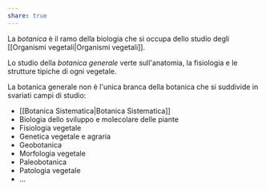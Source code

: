 ```yaml
---
share: true
---
```

La *botanica* è il ramo della biologia che si occupa dello studio degli [[Organismi vegetali|Organismi vegetali]].

Lo studio della *botanica generale* verte sull'anatomia, la fisiologia e le strutture tipiche di ogni vegetale.

La botanica generale non è l'unica branca della botanica che si suddivide in svariati campi di studio:
- [[Botanica Sistematica|Botanica Sistematica]]
- Biologia dello sviluppo e molecolare delle piante
- Fisiologia vegetale
- Genetica vegetale e agraria
- Geobotanica
- Morfologia vegetale
- Paleobotanica
- Patologia vegetale
- …